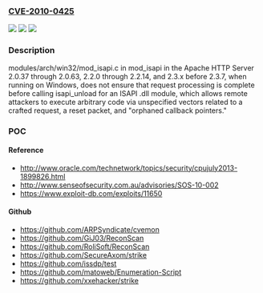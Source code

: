 ### [CVE-2010-0425](https://cve.mitre.org/cgi-bin/cvename.cgi?name=CVE-2010-0425)
![](https://img.shields.io/static/v1?label=Product&message=n%2Fa&color=blue)
![](https://img.shields.io/static/v1?label=Version&message=n%2Fa&color=blue)
![](https://img.shields.io/static/v1?label=Vulnerability&message=n%2Fa&color=brighgreen)

### Description

modules/arch/win32/mod_isapi.c in mod_isapi in the Apache HTTP Server 2.0.37 through 2.0.63, 2.2.0 through 2.2.14, and 2.3.x before 2.3.7, when running on Windows, does not ensure that request processing is complete before calling isapi_unload for an ISAPI .dll module, which allows remote attackers to execute arbitrary code via unspecified vectors related to a crafted request, a reset packet, and "orphaned callback pointers."

### POC

#### Reference
- http://www.oracle.com/technetwork/topics/security/cpujuly2013-1899826.html
- http://www.senseofsecurity.com.au/advisories/SOS-10-002
- https://www.exploit-db.com/exploits/11650

#### Github
- https://github.com/ARPSyndicate/cvemon
- https://github.com/GiJ03/ReconScan
- https://github.com/RoliSoft/ReconScan
- https://github.com/SecureAxom/strike
- https://github.com/issdp/test
- https://github.com/matoweb/Enumeration-Script
- https://github.com/xxehacker/strike

